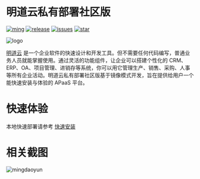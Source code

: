 # 明道云私有部署社区版

[![ming](https://img.shields.io/badge/I%20%E2%9D%A4%20MY%20TEAM-%E6%98%8E-blue)](https://www.mingdao.com) [![release](https://img.shields.io/github/v/release/mingdaocom/community.svg)](https://github.com/mingdaocom/community/releases) [![issues](https://img.shields.io/github/issues/mingdaocom/community)](https://github.com/mingdaocom/community/issues) [![star](https://img.shields.io/github/stars/mingdaocom/community)](https://github.com/mingdaocom/community/stargazers)


![logo](https://user-images.githubusercontent.com/7261408/74936915-048c1080-5426-11ea-95b8-26568f124605.png)


[明道云](https://www.mingdao.com) 是一个企业软件的快速设计和开发工具。但不需要任何代码编写，普通业务人员就能掌握使用。通过灵活的功能组件，让企业可以搭建个性化的 CRM、ERP、OA、项目管理、进销存等系统，你可以用它管理生产、销售、采购、人事等所有企业活动。明道云私有部署社区版基于镜像模式开发，旨在提供给用户一个能快速安装与体验的 APaaS 平台。

# 快速体验

本地快速部署请参考 [快速安装](https://github.com/mingdaocom/community/wiki/%E5%BF%AB%E9%80%9F%E5%AE%89%E8%A3%85)

# 相关截图

![mingdaoyun](https://user-images.githubusercontent.com/7261408/74831321-fe2b6500-534f-11ea-824d-b2936d82eccb.png)
